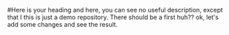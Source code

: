 #Here is your heading
and here, you can see no useful description, except that I this is just a demo repository. There should be a first huh??
ok, let's add some changes and see the result.
